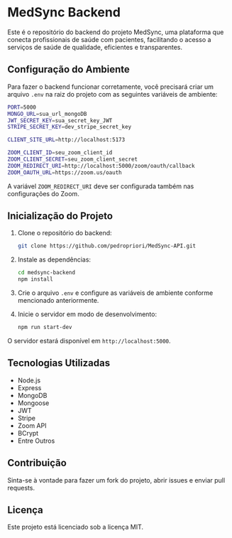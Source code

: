 # MedSync Backend

Este é o repositório do backend do projeto MedSync, uma plataforma que conecta profissionais de saúde com pacientes, facilitando o acesso a serviços de saúde de qualidade, eficientes e transparentes.

## Configuração do Ambiente

Para fazer o backend funcionar corretamente, você precisará criar um arquivo `.env` na raiz do projeto com as seguintes variáveis de ambiente:

```sh
PORT=5000
MONGO_URL=sua_url_mongoDB
JWT_SECRET_KEY=sua_secret_key_JWT
STRIPE_SECRET_KEY=dev_stripe_secret_key

CLIENT_SITE_URL=http://localhost:5173

ZOOM_CLIENT_ID=seu_zoom_client_id
ZOOM_CLIENT_SECRET=seu_zoom_client_secret
ZOOM_REDIRECT_URI=http://localhost:5000/zoom/oauth/callback
ZOOM_OAUTH_URL=https://zoom.us/oauth
```

A variável `ZOOM_REDIRECT_URI` deve ser configurada também nas configurações do Zoom.

## Inicialização do Projeto

1. Clone o repositório do backend:

   ```sh
   git clone https://github.com/pedropriori/MedSync-API.git
   ```

2. Instale as dependências:

   ```sh
   cd medsync-backend
   npm install
   ```

3. Crie o arquivo `.env` e configure as variáveis de ambiente conforme mencionado anteriormente.

4. Inicie o servidor em modo de desenvolvimento:
   ```sh
   npm run start-dev
   ```

O servidor estará disponível em `http://localhost:5000`.

## Tecnologias Utilizadas

- Node.js
- Express
- MongoDB
- Mongoose
- JWT
- Stripe
- Zoom API
- BCrypt
- Entre Outros

## Contribuição

Sinta-se à vontade para fazer um fork do projeto, abrir issues e enviar pull requests.

## Licença

Este projeto está licenciado sob a licença MIT.
